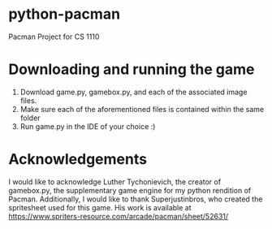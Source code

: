 # python-pacman
Pacman Project for CS 1110

# Downloading and running the game
1) Download game.py, gamebox.py, and each of the associated image files.
2) Make sure each of the aforementioned files is contained within the same folder
3) Run game.py in the IDE of your choice :) 

# Acknowledgements

I would like to acknowledge Luther Tychonievich, the creator of gamebox.py, the supplementary game engine for my python rendition of Pacman.
Additionally, I would like to thank Superjustinbros, who created the spritesheet used for this game. His work is available at https://www.spriters-resource.com/arcade/pacman/sheet/52631/


